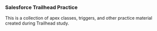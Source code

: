 ### Salesforce Trailhead Practice

This is a collection of apex classes, triggers, and other practice material created during Trailhead study.

